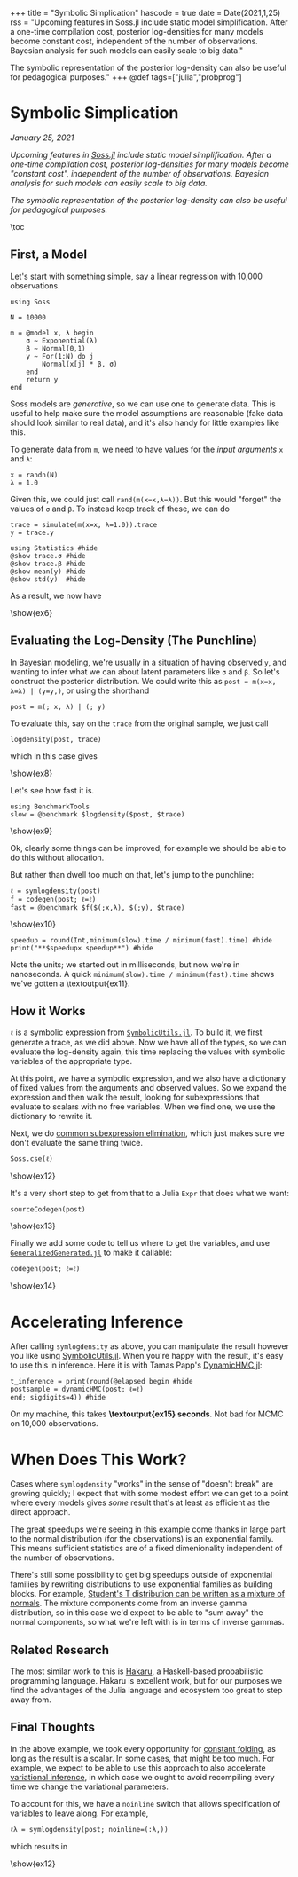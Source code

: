 +++
title = "Symbolic Simplication"
hascode = true
date = Date(2021,1,25)
rss = "Upcoming features in Soss.jl include static model simplification. After a one-time compilation cost, posterior log-densities for many models become constant cost, independent of the number of observations. Bayesian analysis for such models can easily scale to big data."

The symbolic representation of the posterior log-density can also be useful for pedagogical purposes."
+++
@def tags=["julia","probprog"]

# Symbolic Simplication
_January 25, 2021_

_Upcoming features in [Soss.jl](https://github.com/cscherrer/Soss.jl) include static model simplification. After a one-time compilation cost, posterior log-densities for many models become "constant cost", independent of the number of observations. Bayesian analysis for such models can easily scale to big data._

_The symbolic representation of the posterior log-density can also be useful for pedagogical purposes._


\toc

## First, a Model

Let's start with something simple, say a linear regression with 10,000 observations.

```julia:model
using Soss

N = 10000

m = @model x, λ begin
    σ ~ Exponential(λ)
    β ~ Normal(0,1) 
    y ~ For(1:N) do j
        Normal(x[j] * β, σ)
    end
    return y
end
```

Soss models are _generative_, so we can use one to generate data. This is useful to help make sure the model assumptions are reasonable (fake data should look similar to real data), and it's also handy for little examples like this.

To generate data from `m`, we need to have values for the _input arguments_ `x` and `λ`:

```julia:ex4
x = randn(N)
λ = 1.0
```

Given this, we could just call `rand(m(x=x,λ=λ))`. But this would "forget" the values of `σ` and `β`. To instead keep track of these, we can do

```julia:ex5
trace = simulate(m(x=x, λ=1.0)).trace
y = trace.y
```

```julia:ex6
using Statistics #hide
@show trace.σ #hide
@show trace.β #hide
@show mean(y) #hide
@show std(y)  #hide
```

As a result, we now have
     
\show{ex6}

## Evaluating the Log-Density (The Punchline)

In Bayesian modeling, we're usually in a situation of having observed `y`, and wanting to infer what we can about latent parameters like `σ` and `β`. So let's construct the posterior distribution. We could write this as `post = m(x=x, λ=λ) | (y=y,)`, or using the shorthand

```julia:ex7
post = m(; x, λ) | (; y)
```

To evaluate this, say on the `trace` from the original sample, we just call

```julia:ex8
logdensity(post, trace)
```

which in this case gives 

\show{ex8}

Let's see how fast it is.

```julia:ex9
using BenchmarkTools
slow = @benchmark $logdensity($post, $trace)
```

\show{ex9}

Ok, clearly some things can be improved, for example we should be able to do this without allocation.

But rather than dwell too much on that, let's jump to the punchline:

```julia:ex10
ℓ = symlogdensity(post)
f = codegen(post; ℓ=ℓ)
fast = @benchmark $f($(;x,λ), $(;y), $trace)
```

\show{ex10}


```julia:ex11
speedup = round(Int,minimum(slow).time / minimum(fast).time) #hide
print("**$speedup× speedup**") #hide
```

Note the units; we started out in milliseconds, but now we're in nanoseconds. A quick `minimum(slow).time / minimum(fast).time` shows we've gotten a \textoutput{ex11}.

## How it Works

`ℓ` is a symbolic expression from [`SymbolicUtils.jl`](https://juliasymbolics.github.io/SymbolicUtils.jl/). To build it, we first generate a trace, as we did above. Now we have all of the types, so we can evaluate the log-density again, this time replacing the values with symbolic variables of the appropriate type.

At this point, we have a symbolic expression, and we also have a dictionary of fixed values from the arguments and observed values. So we expand the expression and then walk the result, looking for subexpressions that evaluate to scalars with no free variables. When we find one, we use the dictionary to rewrite it.

Next, we do [common subexpression elimination](https://en.wikipedia.org/wiki/Common_subexpression_elimination), which just makes sure we don't evaluate the same thing twice.

```julia:ex12
Soss.cse(ℓ)
```

\show{ex12}

It's a very short step to get from that to a Julia `Expr` that does what we want:

```julia:ex13
sourceCodegen(post)
```

\show{ex13}

Finally we add some code to tell us where to get the variables, and use [`GeneralizedGenerated.jl`](https://github.com/JuliaStaging/GeneralizedGenerated.jl) to make it callable:

```julia:ex14
codegen(post; ℓ=ℓ)
```

\show{ex14}

# Accelerating Inference

After calling `symlogdensity` as above, you can manipulate the result however you like using [SymbolicUtils.jl](https://github.com/JuliaSymbolics/SymbolicUtils.jl). When you're happy with the result, it's easy to use this in inference. Here it is with Tamas Papp's [DynamicHMC.jl](https://github.com/tpapp/DynamicHMC.jl):

```julia:ex15
t_inference = print(round(@elapsed begin #hide
postsample = dynamicHMC(post; ℓ=ℓ)
end; sigdigits=4)) #hide
```

On my machine, this takes **\textoutput{ex15} seconds**. Not bad for MCMC on 10,000 observations.

# When Does This Work?

Cases where `symlogdensity` "works" in the sense of "doesn't break" are growing quickly; I expect that with some modest effort we can get to a point where every models gives _some_ result that's at least as efficient as the direct approach.

The great speedups we're seeing in this example come thanks in large part to the normal distribution (for the observations) is an exponential family. This means sufficient statistics are of a fixed dimenionality independent of the number of observations.

There's still some possibility to get big speedups outside of exponential families by rewriting distributions to use exponential families as building blocks. For example, [Student's T distribution can be written as a mixture of normals](https://www.johndcook.com/t_normal_mixture.pdf). The mixture components come from an inverse gamma distribution, so in this case we'd expect to be able to "sum away" the normal components, so what we're left with is in terms of inverse gammas.

## Related Research

The most similar work to this is [Hakaru](https://hakaru-dev.github.io/), a Haskell-based probabilistic programming language. Hakaru is excellent work, but for our purposes we find the advantages of the Julia language and ecosystem too great to step away from.

## Final Thoughts

In the above example, we took every opportunity for [constant folding](https://en.wikipedia.org/wiki/Constant_folding), as long as the result is a scalar. In some cases, that might be too much. For example, we expect to be able to use this approach to also accelerate [variational inference](https://en.wikipedia.org/wiki/Variational_Bayesian_methods), in which case we ought to avoid recompiling every time we change the variational parameters.

To account for this, we have a `noinline` switch that allows specification of variables to leave along. For example,

```julia:ex12
ℓλ = symlogdensity(post; noinline=(:λ,))
```

which results in 

\show{ex12}
